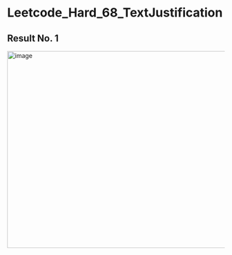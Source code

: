# Leetcode_Hard_68_TextJustification

## Result No. 1

<img width="619" height="456" alt="image" src="https://github.com/user-attachments/assets/b8861a5c-6c87-4821-9dff-00bde014d666" />

